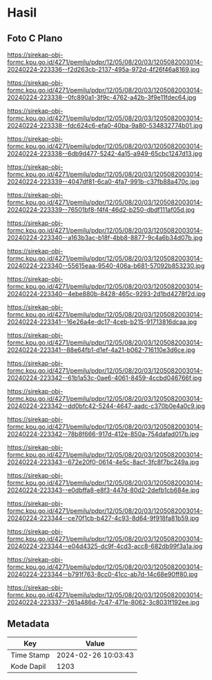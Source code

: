 # Hasil

## Foto C Plano

https://sirekap-obj-formc.kpu.go.id/4271/pemilu/pdpr/12/05/08/20/03/1205082003014-20240224-223336--f2d263cb-2137-495a-972d-4f26f46a8169.jpg

https://sirekap-obj-formc.kpu.go.id/4271/pemilu/pdpr/12/05/08/20/03/1205082003014-20240224-223338--0fc890a1-3f9c-4762-a42b-3f9e11fdec64.jpg

https://sirekap-obj-formc.kpu.go.id/4271/pemilu/pdpr/12/05/08/20/03/1205082003014-20240224-223338--fdc624c6-efa0-40ba-9a80-534832774b01.jpg

https://sirekap-obj-formc.kpu.go.id/4271/pemilu/pdpr/12/05/08/20/03/1205082003014-20240224-223338--6db9d477-5242-4a15-a949-65cbc1247d13.jpg

https://sirekap-obj-formc.kpu.go.id/4271/pemilu/pdpr/12/05/08/20/03/1205082003014-20240224-223339--4047df81-6ca0-4fa7-991b-c37fb88a470c.jpg

https://sirekap-obj-formc.kpu.go.id/4271/pemilu/pdpr/12/05/08/20/03/1205082003014-20240224-223339--76501bf8-f4f4-46d2-b250-dbdf111af05d.jpg

https://sirekap-obj-formc.kpu.go.id/4271/pemilu/pdpr/12/05/08/20/03/1205082003014-20240224-223340--a163b3ac-b18f-4bb8-8877-9c4a6b34d07b.jpg

https://sirekap-obj-formc.kpu.go.id/4271/pemilu/pdpr/12/05/08/20/03/1205082003014-20240224-223340--55615eaa-9540-406a-b681-57092b853230.jpg

https://sirekap-obj-formc.kpu.go.id/4271/pemilu/pdpr/12/05/08/20/03/1205082003014-20240224-223340--4ebe880b-8428-465c-9293-2d1bd4278f2d.jpg

https://sirekap-obj-formc.kpu.go.id/4271/pemilu/pdpr/12/05/08/20/03/1205082003014-20240224-223341--16e26a4e-dc17-4ceb-b215-91713816dcaa.jpg

https://sirekap-obj-formc.kpu.go.id/4271/pemilu/pdpr/12/05/08/20/03/1205082003014-20240224-223341--88e64fb1-d1ef-4a21-b062-716110e3d6ce.jpg

https://sirekap-obj-formc.kpu.go.id/4271/pemilu/pdpr/12/05/08/20/03/1205082003014-20240224-223342--61b1a53c-0ae6-4061-8459-4ccbd046766f.jpg

https://sirekap-obj-formc.kpu.go.id/4271/pemilu/pdpr/12/05/08/20/03/1205082003014-20240224-223342--dd0bfc42-5244-4647-aadc-c370b0e4a0c9.jpg

https://sirekap-obj-formc.kpu.go.id/4271/pemilu/pdpr/12/05/08/20/03/1205082003014-20240224-223342--78b8f666-917d-412e-850a-754dafad017b.jpg

https://sirekap-obj-formc.kpu.go.id/4271/pemilu/pdpr/12/05/08/20/03/1205082003014-20240224-223343--672e20f0-0614-4e5c-8acf-3fc8f7bc249a.jpg

https://sirekap-obj-formc.kpu.go.id/4271/pemilu/pdpr/12/05/08/20/03/1205082003014-20240224-223343--e0dbffa8-e8f3-447d-80d2-2defb1cb684e.jpg

https://sirekap-obj-formc.kpu.go.id/4271/pemilu/pdpr/12/05/08/20/03/1205082003014-20240224-223344--ce70f1cb-b427-4c93-8d64-9f918fa81b59.jpg

https://sirekap-obj-formc.kpu.go.id/4271/pemilu/pdpr/12/05/08/20/03/1205082003014-20240224-223344--e04d4325-dc9f-4cd3-acc8-682db99f3a1a.jpg

https://sirekap-obj-formc.kpu.go.id/4271/pemilu/pdpr/12/05/08/20/03/1205082003014-20240224-223344--b791f763-8cc0-41cc-ab7d-14c68e90ff80.jpg

https://sirekap-obj-formc.kpu.go.id/4271/pemilu/pdpr/12/05/08/20/03/1205082003014-20240224-223337--261a486d-7c47-471e-8062-3c8031f192ee.jpg


## Metadata

| Key        | Value               |
| ---------- | ------------------- |
| Time Stamp | 2024-02-26 10:03:43 |
| Kode Dapil | 1203                |




